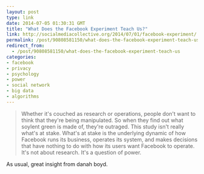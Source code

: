 ```yaml
---
layout: post
type: link
date: 2014-07-05 01:30:31 GMT
title: "What Does the Facebook Experiment Teach Us?"
link: http://socialmediacollective.org/2014/07/01/facebook-experiment/
permalink: /post/90808581150/what-does-the-facebook-experiment-teach-us
redirect_from: 
  - /post/90808581150/what-does-the-facebook-experiment-teach-us
categories:
- facebook
- privacy
- psychology
- power
- social network
- big data
- algorithms
---
```

<blockquote>Whether it's couched as research or operations, people don't want to think that they're being manipulated. So when they find out what soylent green is made of, they're outraged. This study isn't really what's at stake. What's at stake is the underlying dynamic of how Facebook runs its business, operates its system, and makes decisions that have nothing to do with how its users want Facebook to operate. It's not about research. It's a question of power.</blockquote>
<p>As usual, great insight from danah boyd.</p>